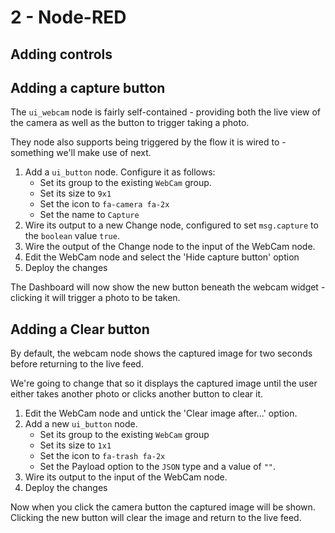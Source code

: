 # 2 - Node-RED

## Adding controls

## Adding a capture button

The `ui_webcam` node is fairly self-contained - providing both the live view
of the camera as well as the button to trigger taking a photo.

They node also supports being triggered by the flow it is wired to - something
we'll make use of next.

1. Add a `ui_button` node. Configure it as follows:
     - Set its group to the existing `WebCam` group.
     - Set its size to `9x1`
     - Set the icon to `fa-camera fa-2x`
     - Set the name to `Capture`
2. Wire its output to a new Change node, configured to set `msg.capture` to
   the `boolean` value `true`.
3. Wire the output of the Change node to the input of the WebCam node.
4. Edit the WebCam node and select the 'Hide capture button' option
5. Deploy the changes

The Dashboard will now show the new button beneath the webcam widget - clicking
it will trigger a photo to be taken.


## Adding a Clear button

By default, the webcam node shows the captured image for two seconds before
returning to the live feed.

We're going to change that so it displays the captured image until the user
either takes another photo or clicks another button to clear it.

1. Edit the WebCam node and untick the 'Clear image after...' option.
2. Add a new `ui_button` node.
     - Set its group to the existing `WebCam` group
     - Set its size to `1x1`
     - Set the icon to `fa-trash fa-2x`
     - Set the Payload option to the `JSON` type and a value of `""`.
3. Wire its output to the input of the WebCam node.
4. Deploy the changes

Now when you click the camera button the captured image will be shown. Clicking
the new button will clear the image and return to the live feed.